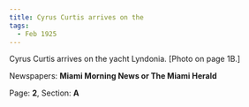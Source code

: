 ```yaml
---  
title: Cyrus Curtis arrives on the  
tags:  
  - Feb 1925  
---  
```

  
Cyrus Curtis arrives on the yacht Lyndonia. [Photo on page 1B.]  
  
Newspapers: **Miami Morning News or The Miami Herald**  
  
Page: **2**, Section: **A** 
